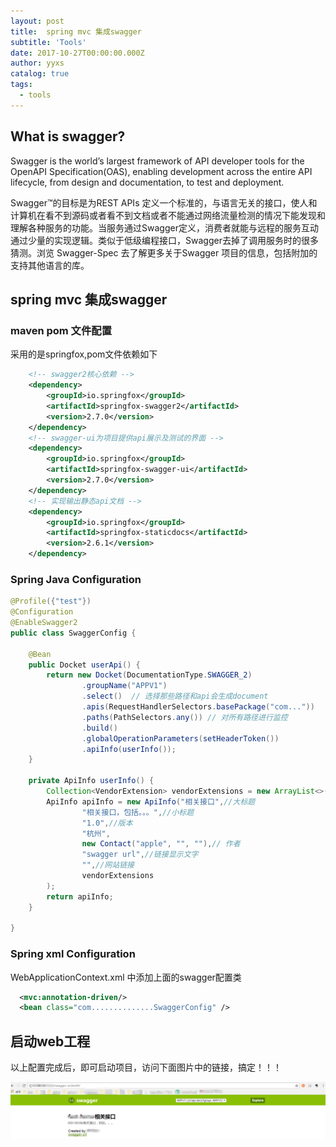 ```yaml
---
layout: post
title:  spring mvc 集成swagger
subtitle: 'Tools'
date: 2017-10-27T00:00:00.000Z
author: yyxs
catalog: true
tags:
  - tools
---
```



## What is swagger?
Swagger is the world’s largest framework of API developer tools for the OpenAPI Specification(OAS), enabling development across the entire API lifecycle, from design and documentation, to test and deployment.

Swagger™的目标是为REST APIs 定义一个标准的，与语言无关的接口，使人和计算机在看不到源码或者看不到文档或者不能通过网络流量检测的情况下能发现和理解各种服务的功能。当服务通过Swagger定义，消费者就能与远程的服务互动通过少量的实现逻辑。类似于低级编程接口，Swagger去掉了调用服务时的很多猜测。浏览 Swagger-Spec 去了解更多关于Swagger 项目的信息，包括附加的支持其他语言的库。

## spring mvc 集成swagger

### maven pom 文件配置

采用的是springfox,pom文件依赖如下

```xml
    <!-- swagger2核心依赖 --> 
    <dependency>
        <groupId>io.springfox</groupId>
        <artifactId>springfox-swagger2</artifactId>
        <version>2.7.0</version>
    </dependency>
    <!-- swagger-ui为项目提供api展示及测试的界面 --> 
    <dependency>
        <groupId>io.springfox</groupId>
        <artifactId>springfox-swagger-ui</artifactId>
        <version>2.7.0</version>
    </dependency>
    <!-- 实现输出静态api文档 -->
    <dependency>
        <groupId>io.springfox</groupId>
        <artifactId>springfox-staticdocs</artifactId>
        <version>2.6.1</version>
    </dependency>
``` 
### Spring Java Configuration

```java
@Profile({"test"})
@Configuration
@EnableSwagger2
public class SwaggerConfig {

    @Bean
    public Docket userApi() {
        return new Docket(DocumentationType.SWAGGER_2)
                .groupName("APPV1")
                .select()  // 选择那些路径和api会生成document
                .apis(RequestHandlerSelectors.basePackage("com..."))
                .paths(PathSelectors.any()) // 对所有路径进行监控
                .build()
                .globalOperationParameters(setHeaderToken())
                .apiInfo(userInfo());
    }

    private ApiInfo userInfo() {
        Collection<VendorExtension> vendorExtensions = new ArrayList<>();
        ApiInfo apiInfo = new ApiInfo("相关接口",//大标题
                "相关接口，包括。。。",//小标题
                "1.0",//版本
                "杭州",
                new Contact("apple", "", ""),// 作者
                "swagger url",//链接显示文字
                "",//网站链接
                vendorExtensions
        );
        return apiInfo;
    }

}
```

### Spring xml Configuration

WebApplicationContext.xml 中添加上面的swagger配置类

```xml
  <mvc:annotation-driven/> 
  <bean class="com..............SwaggerConfig" />
```

## 启动web工程

以上配置完成后，即可启动项目，访问下面图片中的链接，搞定！！！

![avatar](/img/swagger-index.png)


